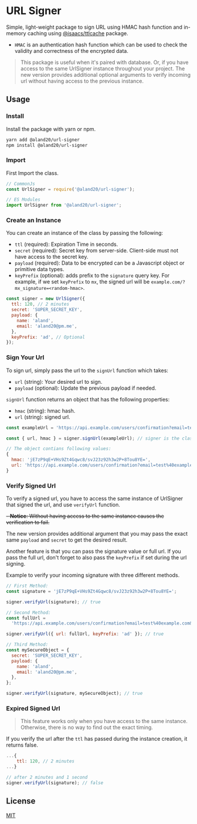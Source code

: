 # URL Signer

Simple, light-weight package to sign URL using HMAC hash function and in-memory
caching using [@isaacs/ttlcache](https://www.npmjs.com/package/@isaacs/ttlcache)
package.

- `HMAC` is an authentication hash function which can be used to check the
  validity and correctness of the encrypted data.

> This package is useful when it's paired with database. Or, if you have access
> to the same UrlSigner instance throughout your project. The new version
> provides additional optional arguments to verify incoming url without having
> access to the previous instance.

## Usage

### Install

Install the package with yarn or npm.

```bash
yarn add @aland20/url-signer
npm install @aland20/url-signer
```

### Import

First Import the class.

```js
// CommonJs
const UrlSigner = require('@aland20/url-signer');

// ES Modules
import UrlSigner from '@aland20/url-signer';
```

### Create an Instance

You can create an instance of the class by passing the following:

- `ttl` (required): Expiration Time in seconds.
- `secret` (required): Secret key from server-side. Client-side must not have
  access to the secret key.
- `payload` (required): Data to be encrypted can be a Javascript object or
  primitive data types.
- `keyPrefix` (optional): adds prefix to the `signature` query key. For example,
  if we set `keyPrefix` to `mx`, the signed url will be
  `example.com/?mx_signature=<random-hmac>`.

```js
const signer = new UrlSigner({
  ttl: 120, // 2 minutes
  secret: 'SUPER_SECRET_KEY',
  payload: {
    name: 'aland',
    email: 'aland20@pm.me',
  },
  keyPrefix: 'ad', // Optional
});
```

### Sign Your Url

To sign url, simply pass the url to the `signUrl` function which takes:

- `url` (string): Your desired url to sign.
- `payload` (optional): Update the previous payload if needed.

`signUrl` function returns an object that has the following properties:

- `hmac` (string): hmac hash.
- `url` (string): signed url.

```js
const exampleUrl = 'https://api.example.com/users/confirmation?email=test@example.com';

const { url, hmac } = signer.signUrl(exampleUrl); // signer is the class instance

// The object contians following values:
{
  hmac: 'jE7zP9qE+VHs9Zt4Gqwc8/svJ23z92h3w2P+8Tou8YE=',
  url: 'https://api.example.com/users/confirmation?email=test%40example.com&ad_signature=jE7zP9qE%2BVHs9Zt4Gqwc8%2FsvJ23z92h3w2P%2B8Tou8YE%3D'
}
```

### Verify Signed Url

To verify a signed url, you have to access the same instance of UrlSigner that
signed the url, and use `verifyUrl` function.

~~- **Notice**: Without having access to the same instance causes the
verification to fail.~~

The new version provides additional argument that you may pass the exact same
`payload` and `secret` to get the desired result.

Another feature is that you can pass the signature value or full url. If you
pass the full url, don't forget to also pass the `keyPrefix` if set during the
url signing.

Example to verify your incoming signature with three different methods.

```js
// First Method:
const signature = 'jE7zP9qE+VHs9Zt4Gqwc8/svJ23z92h3w2P+8Tou8YE=';

signer.verifyUrl(signature); // true

// Second Method:
const fullUrl =
  'https://api.example.com/users/confirmation?email=test%40example.com&ad_signature=jE7zP9qE%2BVHs9Zt4Gqwc8%2FsvJ23z92h3w2P%2B8Tou8YE%3D';

signer.verifyUrl({ url: fullUrl, keyPrefix: 'ad' }); // true

// Third Method:
const mySecureObject = {
  secret: 'SUPER_SECRET_KEY',
  payload: {
    name: 'aland',
    email: 'aland20@pm.me',
  },
};

signer.verifyUrl(signature, mySecureObject); // true
```

### Expired Signed Url

> This feature works only when you have access to the same instance. Otherwise,
> there is no way to find out the exact timing.

If you verify the url after the `ttl` has passed during the instance creation,
it returns false.

```js
...{
    ttl: 120, // 2 minutes
...}

// after 2 minutes and 1 second
signer.verifyUrl(signature); // false
```

## License

[MIT](LICENSE)
